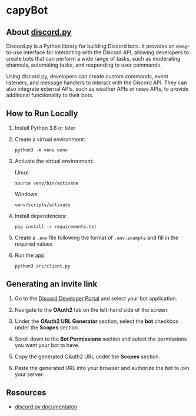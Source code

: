 # capyBot



## About [discord.py](https://discordpy.readthedocs.io/en/stable/)

Discord.py is a Python library for building Discord bots. It provides an easy-to-use interface for interacting with the Discord API, allowing developers to create bots that can perform a wide range of tasks, such as moderating channels, automating tasks, and responding to user commands.

Using discord.py, developers can create custom commands, event listeners, and message handlers to interact with the Discord API. They can also integrate external APIs, such as weather APIs or news APIs, to provide additional functionality to their bots.

## How to Run Locally

1. Install Python 3.8 or later
2. Create a virtual environment:

   ```terminal
   python3 -m venv venv
   ```

3. Activate the virtual environment:

   Linux

   ```terminal
   source venv/bin/activate
   ```

   Windows

   ```terminal
   venv/scripts/activate
   ```

4. Install dependencies:

   ```terminal
   pip install -r requirements.txt
   ```

5. Create a `.env` file following the format of `.env.example` and fill in the required values

6. Run the app:

   ```terminal
   python3 src/client.py
   ```

## Generating an invite link

1. Go to the [Discord Developer Portal](https://discord.com/developers/applications) and select your bot application.

2. Navigate to the **OAuth2** tab on the left-hand side of the screen.

3. Under the **OAuth2 URL Generator** section, select the **bot** checkbox under the **Scopes** section.

4. Scroll down to the **Bot Permissions** section and select the permissions you want your bot to have.

5. Copy the generated OAuth2 URL under the **Scopes** section.

6. Paste the generated URL into your browser and authorize the bot to join your server.

## Resources

- [discord.py documentaton](https://discordpy.readthedocs.io/en/stable/)
